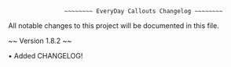 					~~~~~~~~ EveryDay Callouts Changelog ~~~~~~~~


All notable changes to this project will be documented in this file.


~~ Version 1.8.2 ~~

• Added CHANGELOG!
